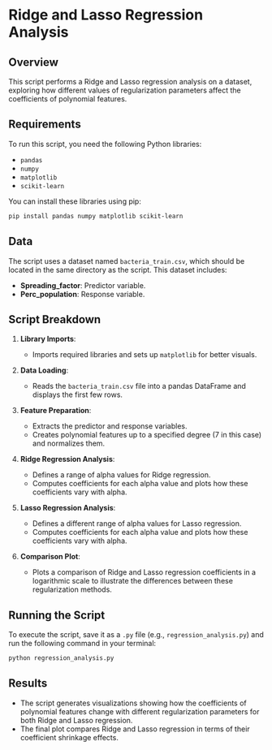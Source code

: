 # Ridge and Lasso Regression Analysis

## Overview

This script performs a Ridge and Lasso regression analysis on a dataset, exploring how different values of regularization parameters affect the coefficients of polynomial features.

## Requirements

To run this script, you need the following Python libraries:

- `pandas`
- `numpy`
- `matplotlib`
- `scikit-learn`

You can install these libraries using pip:

```bash
pip install pandas numpy matplotlib scikit-learn
```

## Data

The script uses a dataset named `bacteria_train.csv`, which should be located in the same directory as the script. This dataset includes:

- **Spreading_factor**: Predictor variable.
- **Perc_population**: Response variable.

## Script Breakdown

1. **Library Imports**:
   - Imports required libraries and sets up `matplotlib` for better visuals.

2. **Data Loading**:
   - Reads the `bacteria_train.csv` file into a pandas DataFrame and displays the first few rows.

3. **Feature Preparation**:
   - Extracts the predictor and response variables.
   - Creates polynomial features up to a specified degree (7 in this case) and normalizes them.

4. **Ridge Regression Analysis**:
   - Defines a range of alpha values for Ridge regression.
   - Computes coefficients for each alpha value and plots how these coefficients vary with alpha.

5. **Lasso Regression Analysis**:
   - Defines a different range of alpha values for Lasso regression.
   - Computes coefficients for each alpha value and plots how these coefficients vary with alpha.

6. **Comparison Plot**:
   - Plots a comparison of Ridge and Lasso regression coefficients in a logarithmic scale to illustrate the differences between these regularization methods.

## Running the Script

To execute the script, save it as a `.py` file (e.g., `regression_analysis.py`) and run the following command in your terminal:

```bash
python regression_analysis.py
```

## Results

- The script generates visualizations showing how the coefficients of polynomial features change with different regularization parameters for both Ridge and Lasso regression.
- The final plot compares Ridge and Lasso regression in terms of their coefficient shrinkage effects.
